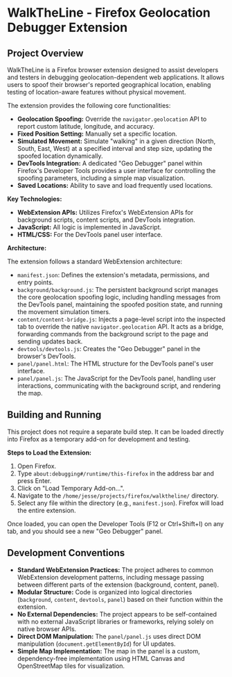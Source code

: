 # WalkTheLine - Firefox Geolocation Debugger Extension

## Project Overview

WalkTheLine is a Firefox browser extension designed to assist developers and testers in debugging geolocation-dependent web applications. It allows users to spoof their browser's reported geographical location, enabling testing of location-aware features without physical movement.

The extension provides the following core functionalities:

*   **Geolocation Spoofing:** Override the `navigator.geolocation` API to report custom latitude, longitude, and accuracy.
*   **Fixed Position Setting:** Manually set a specific location.
*   **Simulated Movement:** Simulate "walking" in a given direction (North, South, East, West) at a specified interval and step size, updating the spoofed location dynamically.
*   **DevTools Integration:** A dedicated "Geo Debugger" panel within Firefox's Developer Tools provides a user interface for controlling the spoofing parameters, including a simple map visualization.
*   **Saved Locations:** Ability to save and load frequently used locations.

**Key Technologies:**

*   **WebExtension APIs:** Utilizes Firefox's WebExtension APIs for background scripts, content scripts, and DevTools integration.
*   **JavaScript:** All logic is implemented in JavaScript.
*   **HTML/CSS:** For the DevTools panel user interface.

**Architecture:**

The extension follows a standard WebExtension architecture:

*   `manifest.json`: Defines the extension's metadata, permissions, and entry points.
*   `background/background.js`: The persistent background script manages the core geolocation spoofing logic, including handling messages from the DevTools panel, maintaining the spoofed position state, and running the movement simulation timers.
*   `content/content-bridge.js`: Injects a page-level script into the inspected tab to override the native `navigator.geolocation` API. It acts as a bridge, forwarding commands from the background script to the page and sending updates back.
*   `devtools/devtools.js`: Creates the "Geo Debugger" panel in the browser's DevTools.
*   `panel/panel.html`: The HTML structure for the DevTools panel's user interface.
*   `panel/panel.js`: The JavaScript for the DevTools panel, handling user interactions, communicating with the background script, and rendering the map.

## Building and Running

This project does not require a separate build step. It can be loaded directly into Firefox as a temporary add-on for development and testing.

**Steps to Load the Extension:**

1.  Open Firefox.
2.  Type `about:debugging#/runtime/this-firefox` in the address bar and press Enter.
3.  Click on "Load Temporary Add-on...".
4.  Navigate to the `/home/jesse/projects/firefox/walktheline/` directory.
5.  Select any file within the directory (e.g., `manifest.json`). Firefox will load the entire extension.

Once loaded, you can open the Developer Tools (F12 or Ctrl+Shift+I) on any tab, and you should see a new "Geo Debugger" panel.

## Development Conventions

*   **Standard WebExtension Practices:** The project adheres to common WebExtension development patterns, including message passing between different parts of the extension (background, content, panel).
*   **Modular Structure:** Code is organized into logical directories (`background`, `content`, `devtools`, `panel`) based on their function within the extension.
*   **No External Dependencies:** The project appears to be self-contained with no external JavaScript libraries or frameworks, relying solely on native browser APIs.
*   **Direct DOM Manipulation:** The `panel/panel.js` uses direct DOM manipulation (`document.getElementById`) for UI updates.
*   **Simple Map Implementation:** The map in the panel is a custom, dependency-free implementation using HTML Canvas and OpenStreetMap tiles for visualization.
